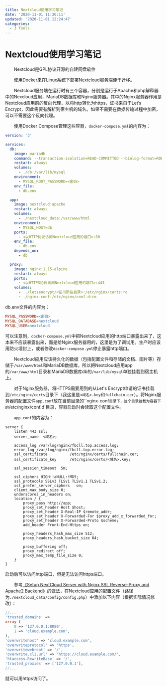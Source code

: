 ```yaml
---
title: Nextcloud使用学习笔记
date: '2020-11-01 11:36:11'
updated: '2020-11-01 12:24:47'
categories:
  - 3 Tools
---
```

# Nextcloud使用学习笔记

　　Nextcloud是GPL协议开源的自建网盘软件

　　使用Docker来在Linux系统下部署Nextcloud服务端便于迁移。

　　Nextcloud服务端在运行时有三个容器，分别是运行于Apache和php解释器中的Nexcloud应用，MariaDB数据库和Nginx服务器。其中的Nginx服务器作用是Nextcloud应用前的反向代理，以将http转化为https，证书来自于Let‘s Encrypt，因此需要有解析到宿主机的域名。如果不需要在数据传输过程中加密，可以不需要这个反向代理。

　　使用Docker Compose管理这些容器，`docker-compose.yml`的内容为：

```yaml
version: '3'

services:
  db:
    image: mariadb
    command: --transaction-isolation=READ-COMMITTED --binlog-format=ROW
    restart: always
    volumes:
      - ./db:/var/lib/mysql
    environment:
      - MYSQL_ROOT_PASSWORD=<密码>
    env_file:
      - db.env

  app:
    image: nextcloud:apache
    restart: always
    volumes:
      - ./nextcloud_data:/var/www/html
    environment:
      - MYSQL_HOST=db
    ports:
      - <以HTTP协议访问Nextcloud应用的端口>:80
    env_file:
      - db.env
    depends_on:
      - db

  proxy:
    image: nginx:1.15-alpine
    restart: always
    ports:
      - <以HTTPS协议访问Nextcloud应用的端口>:443
    volumes:
      - ../letsencrypt/<证书所在目录>:/etc/nginx/certs:ro
      - ./nginx-conf:/etc/nginx/conf.d:ro
```

db.env文件的内容为：

```ini
MYSQL_PASSWORD=<密码>
MYSQL_DATABASE=nextcloud
MYSQL_USER=nextcloud
```

可以注意到，`docker-compose.yml`中把Nextcloud应用的http端口暴露出来了，这本来不应该暴露出来，而是给Nginx服务器用的，这里是为了调试用。生产时应该用防火墙封上，或者修改`docker-compose.yml`停止暴露http端口。

　　Nextcloud应用应该持久化的数据（包括配置文件和存储的文档、图片等）存储于`/var/www/html`和MariaDB数据库，所以把Nextcloud应用app的`/var/www/html`目录和MariaDB数据库db的`/var/lib/mysql`单独挂载到宿主机上。

　　对于Nginx服务器，将HTTPS需要用到的从Let's Encrypt申请的证书挂载到`/etc/nginx/certs`目录下（我这里是`<域名>.key`和`fullchain.cer`）。将Nginx服务器的配置文件`app.conf`放在当前目录的``nginx-conf`目录下，这个目录挂载为容器下的`/etc/nginx/conf.d`目录，容器启动时会读取这个配置文件。

　　`app.conf`的内容为：

```nginx
server {
    listen 443 ssl;
    server_name  <域名>;

    access_log /var/log/nginx/fbcll.top.access.log;
    error_log /var/log/nginx/fbcll.top.error.log;
    ssl_certificate          /etc/nginx/certs/fullchain.cer;
    ssl_certificate_key      /etc/nginx/certs/<域名>.key;

    ssl_session_timeout  5m;

    ssl_ciphers HIGH:!aNULL:!MD5;
    ssl_protocols SSLv3 TLSv1 TLSv1.1 TLSv1.2;
    ssl_prefer_server_ciphers   on;
    client_max_body_size 0;
    underscores_in_headers on;
    location / {
        proxy_pass http://app;
        proxy_set_header Host $host;
        proxy_set_header X-Real-IP $remote_addr;
        proxy_set_header X-Forwarded-For $proxy_add_x_forwarded_for;
        proxy_set_header X-Forwarded-Proto $scheme;
        add_header Front-End-Https on;

        proxy_headers_hash_max_size 512;
        proxy_headers_hash_bucket_size 64;

        proxy_buffering off;
        proxy_redirect off;
        proxy_max_temp_file_size 0;
    }
}
```

启动后可以访问http端口，但是无法访问https端口。

　　参考[《Setup NextCloud Server with Nginx SSL Reverse-Proxy and Apache2 Backend》](https://felixbreuer.me/tutorial/Setup-NextCloud-FrontEnd-Nginx-SSL-Backend-Apache2.html)的做法，在Nextcloud应用的配置文件（路径为`./nextcloud_data/config/config.php`）中添加以下内容（根据实际情况修改）：

```php
//...
'trusted_domains' =>
array (
    0 => '127.0.0.1:8080',
    1 => 'cloud.example.com',
),
'overwritehost' => 'cloud.example.com',
'overwriteprotocol' => 'https',
'overwritewebroot' => '/',
'overwrite.cli.url' => 'https://cloud.example.com/',
'htaccess.RewriteBase' => '/',
'trusted_proxies' => ['127.0.0.1'],
//...
```

就可以用https访问了。
